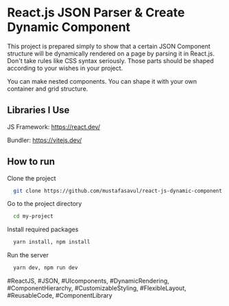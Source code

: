 
# React.js JSON Parser & Create Dynamic Component

This project is prepared simply to show that a certain JSON Component structure will be dynamically rendered on a page by parsing it in React.js. Don't take rules like CSS syntax seriously. Those parts should be shaped according to your wishes in your project.

You can make nested components. You can shape it with your own container and grid structure.

## Libraries I Use

JS Framework: https://react.dev/

Bundler: https://vitejs.dev/
## How to run

Clone the project

```bash
  git clone https://github.com/mustafasavul/react-js-dynamic-component 
```

Go to the project directory

```bash
  cd my-project
```

Install required packages

```bash
  yarn install, npm install
```

Run the server

```bash
  yarn dev, npm run dev
```

#ReactJS,
#JSON,
#UIcomponents,
#DynamicRendering,
#ComponentHierarchy,
#CustomizableStyling,
#FlexibleLayout,
#ReusableCode,
#ComponentLibrary
  
